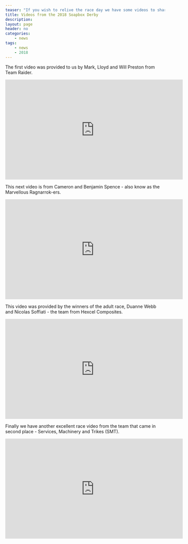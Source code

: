 ```yaml
---
teaser: "If you wish to relive the race day we have some videos to share with you all!"
title: Videos from the 2018 Soapbox Derby
description:
layout: page
header: no
categories:
    - news
tags:
    - news
    - 2018
---
```


The first video was provided to us by Mark, Lloyd and Will Preston from Team Raider.

<iframe width="560" height="315" src="https://www.youtube.com/embed/qhL5iFAFyjg" frameborder="0" allow="accelerometer; autoplay; encrypted-media; gyroscope; picture-in-picture" allowfullscreen></iframe>

This next video is from Cameron and Benjamin Spence - also know as the Marvellous Ragnarrok-ers.

<iframe width="560" height="315" src="https://www.youtube.com/embed/7fPoP4bF2XI" frameborder="0" allow="accelerometer; autoplay; encrypted-media; gyroscope; picture-in-picture" allowfullscreen></iframe>

This video was provided by the winners of the adult race, Duanne Webb and Nicolas Soffiati - the team from Hexcel Composites.

<iframe width="560" height="315" src="https://www.youtube.com/embed/b3xfCCdI5QA" frameborder="0" allow="accelerometer; autoplay; encrypted-media; gyroscope; picture-in-picture" allowfullscreen></iframe>

Finally we have another excellent race video from the team that came in second place - Services, Machinery and Trikes (SMT).

<iframe width="560" height="315" src="https://www.youtube.com/embed/Z8McY2qDswI" frameborder="0" allow="accelerometer; autoplay; encrypted-media; gyroscope; picture-in-picture" allowfullscreen></iframe>
